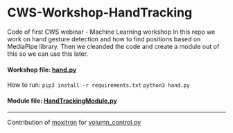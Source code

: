 # CWS-Workshop-HandTracking
Code of first CWS webinar - Machine Learning workshop
In this repo we work on hand gesture detection and how to find positions based on MediaPipe library. Then we cleanded the code and create a module out of this so we can use this later. 

#### Workshop file: [hand.py](https://github.com/ahforoughi/CWS-Workshop-HandTracking/blob/main/hand.py "hand.py")
How to run:
`pip3 install -r requirements.txt`
`python3 hand.py`

#### Module file: [HandTrackingModule.py](https://github.com/ahforoughi/CWS-Workshop-HandTracking/blob/main/HandTrackingModule.py"HandTrackingModule.py")


------------

Contribution of [moxitron](https://github.com/moxitron "moxitron") for [volumn_control.py](https://github.com/ahforoughi/CWS-Workshop-HandTracking/blob/main/volumn_control.py "volumn_control.py")



